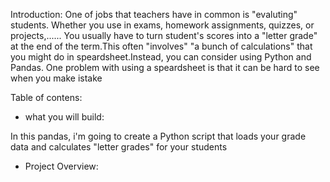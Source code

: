Introduction:
One of jobs that teachers have in common is "evaluting" students. Whether you use in exams, homework assignments, quizzes, or projects,...... You usually  have to turn student's scores into a "letter grade"  at the end of the term.This often "involves" "a bunch of calculations" that you might do in speardsheet.Instead, you can consider using Python and Pandas.
One problem with using a speardsheet is that it can be hard to see when you make  istake


Table of contens:
  - what you will build:
  
  In this pandas, i'm going to create a Python script  that loads your grade data and calculates "letter grades"
  for your students

  - Project Overview:
  
  
  
  
